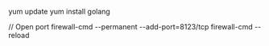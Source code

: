 yum update
yum install golang

// Open port
firewall-cmd --permanent --add-port=8123/tcp
firewall-cmd --reload
